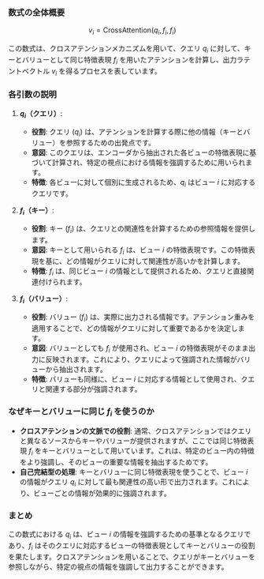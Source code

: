 ### 数式の全体概要

$$
v_i = \text{CrossAttention}(q_i, f_i, f_i)
$$

この数式は、クロスアテンションメカニズムを用いて、クエリ $q_i$ に対して、キーとバリューとして同じ特徴表現 $f_i$ を用いたアテンションを計算し、出力ラテントベクトル $v_i$ を得るプロセスを表しています。

### 各引数の説明

1. **$q_i$（クエリ）**:
   - **役割**: クエリ ($q_i$) は、アテンションを計算する際に他の情報（キーとバリュー）を参照するための出発点です。
   - **意図**: このクエリは、エンコーダから抽出された各ビューの特徴表現に基づいて計算され、特定の視点における情報を強調するために用いられます。
   - **特徴**: 各ビューに対して個別に生成されるため、$q_i$ はビュー $i$ に対応するクエリです。

2. **$f_i$（キー）**:
   - **役割**: キー ($f_i$) は、クエリとの関連性を計算するための参照情報を提供します。
   - **意図**: キーとして用いられる $f_i$ は、ビュー $i$ の特徴表現です。この特徴表現を基に、どの情報がクエリに対して関連性が高いかを計算します。
   - **特徴**: $f_i$ は、同じビュー $i$ の情報として提供されるため、クエリと直接関連付けられます。

3. **$f_i$（バリュー）**:
   - **役割**: バリュー ($f_i$) は、実際に出力される情報です。アテンション重みを適用することで、どの情報がクエリに対して重要であるかを決定します。
   - **意図**: バリューとしても $f_i$ が使用され、ビュー $i$ の特徴表現がそのまま出力に反映されます。これにより、クエリによって強調された情報がバリューから抽出されます。
   - **特徴**: バリューも同様に、ビュー $i$ に対応する情報として使用され、クエリと関連する部分が強調されます。

### なぜキーとバリューに同じ $f_i$ を使うのか

- **クロスアテンションの文脈での役割**: 通常、クロスアテンションではクエリと異なるソースからキーやバリューが提供されますが、ここでは同じ特徴表現 $f_i$ をキーとバリューとして用いています。これは、特定のビュー内の特徴をより強調し、そのビューの重要な情報を抽出するためです。
- **自己完結型の処理**: キーとバリューに同じ特徴表現を使うことで、ビュー $i$ の情報がクエリ $q_i$ に対して最も関連性の高い形で出力されます。これにより、ビューごとの情報が効果的に強調されます。

### まとめ

この数式における $q_i$ は、ビュー $i$ の情報を強調するための基準となるクエリであり、$f_i$ はそのクエリに対応するビューの特徴表現としてキーとバリューの役割を果たします。クロスアテンションを用いることで、クエリがキーとバリューを参照しながら、特定の視点の情報を強調して出力することができます。
